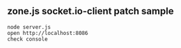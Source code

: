 ## zone.js socket.io-client patch sample

```shell
node server.js
open http://localhost:8086
check console
```
